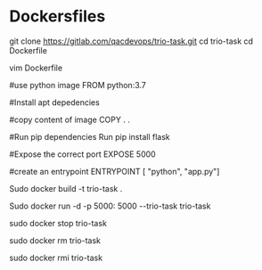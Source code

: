 # Dockersfiles
git clone https://gitlab.com/qacdevops/trio-task.git
cd trio-task
cd Dockerfile

vim Dockerfile

#use python image
FROM python:3.7

#Install apt depedencies

#copy  content of image
COPY . .

#Run pip dependencies
Run pip install flask

#Expose the correct port
EXPOSE 5000

#create an entrypoint 
ENTRYPOINT [ "python", "app.py"]


Sudo docker build -t trio-task .

Sudo docker run -d -p 5000: 5000 --trio-task trio-task

sudo docker stop trio-task

sudo docker rm trio-task

sudo docker rmi trio-task



